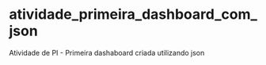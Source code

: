 # atividade_primeira_dashboard_com_json
Atividade de PI - Primeira dashaboard criada utilizando json
